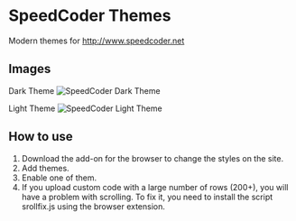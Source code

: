 # SpeedCoder Themes
Modern themes for http://www.speedcoder.net

## Images
Dark Theme
![SpeedCoder Dark Theme](https://4.downloader.disk.yandex.ru/disk/cc0c0e0fabccd6df236a28617ecf78189625aac4962bbf01273e0f786b59aa33/58cd7063/n-Hq3zBafP1OzX1-8kjD1kxQD7VXxxb3StpR8jy2cCTEVeiwL5pZf5H-c0KDQqmt5XHo6z7U9r6iqs57CLwu0g%3D%3D?uid=0&filename=2017-03-18_16-34-33.png&disposition=inline&hash=&limit=0&content_type=image%2Fpng&fsize=102459&hid=91959cd51c87c4d67f46c84af19a224c&media_type=image&tknv=v2&etag=2489e2c0921a63b874915571ae5b3b65)

Light Theme
![SpeedCoder Light Theme](https://1.downloader.disk.yandex.ru/disk/fb29b075d3d110aed1b4b1bb842b501de3b2b14f0050fb3a86bb4325e12594f6/58cd7061/n-Hq3zBafP1OzX1-8kjD1vxJK5E5rgpBiwxB_wWT3NVp_nUUOSPs_o3Wlz_ex1DYqbg6R6uqElsdeupN3jqNEA%3D%3D?uid=0&filename=2017-03-18_16-34-00.png&disposition=inline&hash=&limit=0&content_type=image%2Fpng&fsize=304002&hid=e6e7786756a10b25502e2a136e8093ad&media_type=image&tknv=v2&etag=c42d9979a325b5d3b6f9f3a5ec43289a)

## How to use
1. Download the add-on for the browser to change the styles on the site.
2. Add themes.
3. Enable one of them.
4. If you upload custom code with a large number of rows (200+), you will have a problem with scrolling. To fix it, you need to install the script srollfix.js using the browser extension.
